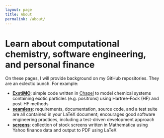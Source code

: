 ```yaml
---
layout: page
title: About
permalink: /about/
---
```

# Learn about computational chemistry, software engineering, and personal finance 

On these pages, I will provide background on my GitHub repositories. They are 
an eclectic bunch. For example:

- **[ExotiMO](https://github.com/padamson/exotimo)**: simple code written in [Chapel](http://chapel.cray.com) to model 
chemical systems containing exotic particles (e.g. positrons) using 
Hartree-Fock (HF) and post-HF methods
- **[seamless](https://github.com/padamson/seamless)**: requirements, documentation, source code, and a test suite 
are all contained in your LaTeX document; encourages good software engineering 
practices, including a test-driven development approach
- **[screens](https://github.com/padamson/screens)**: collection of stock screens written in Mathematica using Yahoo 
finance data and output to PDF using LaTeX
